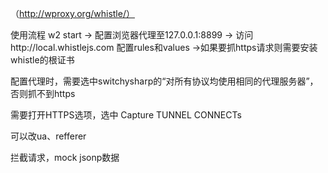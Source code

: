 （http://wproxy.org/whistle/）

使用流程
w2 start -> 配置浏览器代理至127.0.0.1:8899 -> 访问http://local.whistlejs.com 配置rules和values ->如果要抓https请求则需要安装whistle的根证书

配置代理时，需要选中switchysharp的“对所有协议均使用相同的代理服务器”，否则抓不到https

需要打开HTTPS选项，选中 Capture TUNNEL CONNECTs

可以改ua、refferer


拦截请求，mock jsonp数据

